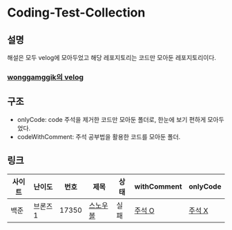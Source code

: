 # Coding-Test-Collection
## 설명
해설은 모두 velog에 모아두었고 해당 레포지토리는 코드만 모아둔 레포지토리이다.
### [wonggamggik의 velog](https://velog.io/@wonggamggik/series/%EC%BD%94%EB%94%A9%ED%85%8C%EC%8A%A4%ED%8A%B8-%EC%BD%9C%EB%A0%89%EC%85%98)

## 구조
- onlyCode: code 주석을 제거한 코드만 모아둔 폴더로, 한눈에 보기 편하게 모아두었다.
- codeWithComment: 주석 공부법을 활용한 코드를 모아둔 폴더.

## 링크
|사이트|난이도|번호|제목|상태|withComment|onlyCode|
|------|---|---|---|---|---|---|
|백준|브론즈1|17350|[스노우볼](https://www.acmicpc.net/problem/17950)|실패|[주석 O](https://github.com/wonggamggik/Coding-Test-Collection/blob/main/codeWithComment/fail-baekjoon-bronze%201-17950.java)|[주석 X]()|
